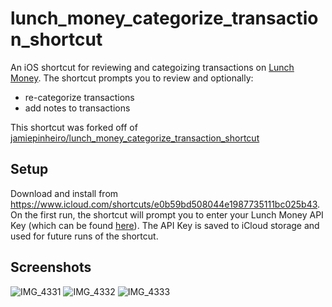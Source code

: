 # lunch_money_categorize_transaction_shortcut
An iOS shortcut for reviewing and categoizing transactions on [Lunch Money](https://lunchmoney.app/). The shortcut prompts you to review and optionally:
- re-categorize transactions
- add notes to transactions

This shortcut was forked off of [jamiepinheiro/lunch_money_categorize_transaction_shortcut](https://github.com/jamiepinheiro/lunch_money_categorize_transaction_shortcut)
## Setup
Download and install from https://www.icloud.com/shortcuts/e0b59bd508044e1987735111bc025b43. On the first run, the shortcut will prompt you to enter your Lunch Money API Key (which can be found [here](https://my.lunchmoney.app/developers)). The API Key is saved to iCloud storage and used for future runs of the shortcut.

## Screenshots
![IMG_4331](https://user-images.githubusercontent.com/12823489/128602612-bdee6ca6-b5e2-441d-889e-42616e979a5d.PNG)
![IMG_4332](https://user-images.githubusercontent.com/12823489/128602621-3da66fe6-1b09-4221-8fc0-44d6d9dae556.PNG)
![IMG_4333](https://user-images.githubusercontent.com/12823489/128602629-b5872714-0b92-4bae-9cae-89460ebc34e5.PNG)

